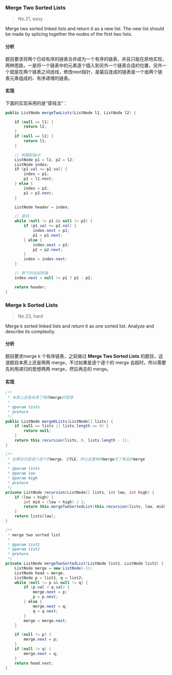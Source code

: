 ### Merge Two Sorted Lists

> No.21, easy

Merge two sorted linked lists and return it as a new list. The new list should be made by splicing together the nodes of the first two lists.

#### 分析

题目要求将两个已经有序的链表合并成为一个有序的链表，并且只能在原地实现，两种思路，一是将一个链表中的元素逐个插入到另外一个链表合适的位置，另外一个就是在两个链表之间连线，修改next指针，是最后连成的链表是一个由两个链表元素组成的、有序递增的链表。

#### 实现

下面的实现采用的是“穿线法”：

```java
public ListNode mergeTwoLists(ListNode l1, ListNode l2) {

    if (null == l1) {
        return l2;
    }
    if (null == l2) {
        return l1;
    }

    // 构建起始点
    ListNode p1 = l1, p2 = l2;
    ListNode index;
    if (p1.val <= p2.val) {
        index = p1;
        p1 = l1.next;
    } else {
        index = p2;
        p2 = p2.next;
    }

    ListNode header = index;

    // 穿线
    while (null != p1 && null != p2) {
        if (p1.val <= p2.val) {
            index.next = p1;
            p1 = p1.next;
        } else {
            index.next = p2;
            p2 = p2.next;
        }
        index = index.next;
    }

    // 剩下的全部拼接
    index.next = null != p1 ? p1 : p2;

    return header;
}
```

### Merge k Sorted Lists

> No.23, hard

Merge k sorted linked lists and return it as one sorted list. Analyze and describe its complexity.

#### 分析

题目要求merge k 个有序链表，之前做过 __Merge Two Sorted Lists__ 的题目，这道题目本质上还是两两 merge，不过如果是逐个逐个的 merge 会超时，所以需要先利用递归的思想两两 merge，然后再总的 merge。

#### 实现

```java
/**
 * 本质上还是采用了两两merge的思想
 *
 * @param lists
 * @return
 */
public ListNode mergeKLists(ListNode[] lists) {
    if (null == lists || lists.length == 0) {
        return null;
    }
    return this.recursion(lists, 0, lists.length - 1);
}

/**
 * 如果仅仅是逐个逐个的merge，会TLE，所以这里两两merge完了再总的merge
 *
 * @param lists
 * @param low
 * @param high
 * @return
 */
private ListNode recursion(ListNode[] lists, int low, int high) {
    if (low < high) {
        int mid = (low + high) / 2;
        return this.mergeTwoSortedList(this.recursion(lists, low, mid), this.recursion(lists, mid + 1, high));
    }
    return lists[low];
}

/**
 * merge two sorted list
 *
 * @param list1
 * @param list2
 * @return
 */
private ListNode mergeTwoSortedList(ListNode list1, ListNode list2) {
    ListNode merge = new ListNode(-1);
    ListNode head = merge;
    ListNode p = list1, q = list2;
    while (null != p && null != q) {
        if (p.val < q.val) {
            merge.next = p;
            p = p.next;
        } else {
            merge.next = q;
            q = q.next;
        }
        merge = merge.next;
    }

    if (null != p) {
        merge.next = p;
    }
    if (null != q) {
        merge.next = q;
    }
    return head.next;
}
```